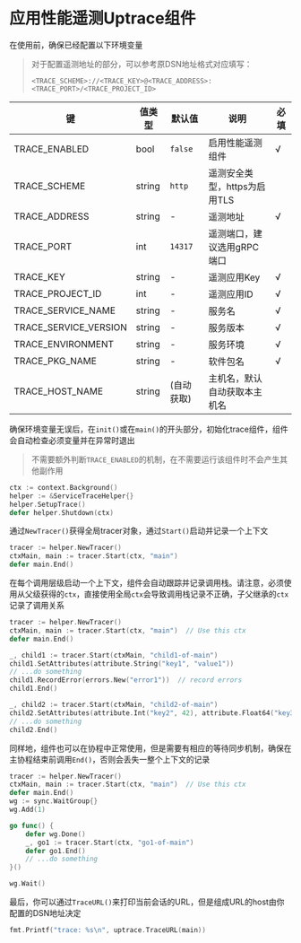# 应用性能遥测Uptrace组件

在使用前，确保已经配置以下环境变量

> 对于配置遥测地址的部分，可以参考原DSN地址格式对应填写：
>
> `<TRACE_SCHEME>://<TRACE_KEY>@<TRACE_ADDRESS>:<TRACE_PORT>/<TRACE_PROJECT_ID>`

| 键                    | 值类型 | 默认值     | 说明                         | 必填 |
| --------------------- | ------ | ---------- | ---------------------------- | ---- |
| TRACE_ENABLED         | bool   | `false`    | 启用性能遥测组件             | √    |
| TRACE_SCHEME          | string | `http`     | 遥测安全类型，https为启用TLS |      |
| TRACE_ADDRESS         | string | -          | 遥测地址                     | √    |
| TRACE_PORT            | int    | `14317`    | 遥测端口，建议选用gRPC端口   |      |
| TRACE_KEY             | string | -          | 遥测应用Key                  | √    |
| TRACE_PROJECT_ID      | int    | -          | 遥测应用ID                   | √    |
| TRACE_SERVICE_NAME    | string | -          | 服务名                       | √    |
| TRACE_SERVICE_VERSION | string | -          | 服务版本                     | √    |
| TRACE_ENVIRONMENT     | string | -          | 服务环境                     | √    |
| TRACE_PKG_NAME        | string | -          | 软件包名                     | √    |
| TRACE_HOST_NAME       | string | (自动获取) | 主机名，默认自动获取本主机名 |      |

确保环境变量无误后，在`init()`或在`main()`的开头部分，初始化trace组件，组件会自动检查必须变量并在异常时退出

> 不需要额外判断`TRACE_ENABLED`的机制，在不需要运行该组件时不会产生其他副作用

```go
ctx := context.Background()
helper := &ServiceTraceHelper{}
helper.SetupTrace()
defer helper.Shutdown(ctx)
```

通过`NewTracer()`获得全局tracer对象，通过`Start()`启动并记录一个上下文

```go
tracer := helper.NewTracer()
ctxMain, main := tracer.Start(ctx, "main")
defer main.End()
```

在每个调用层级启动一个上下文，组件会自动跟踪并记录调用栈。请注意，必须使用从父级获得的`ctx`，直接使用全局`ctx`会导致调用栈记录不正确，子父继承的`ctx`记录了调用关系

```go
tracer := helper.NewTracer()
ctxMain, main := tracer.Start(ctx, "main")  // Use this ctx
defer main.End()

_, child1 := tracer.Start(ctxMain, "child1-of-main")
child1.SetAttributes(attribute.String("key1", "value1"))
// ...do something
child1.RecordError(errors.New("error1"))  // record errors
child1.End()

_, child2 := tracer.Start(ctxMain, "child2-of-main")
child2.SetAttributes(attribute.Int("key2", 42), attribute.Float64("key3", 123.456))
// ...do something
child2.End()
```

同样地，组件也可以在协程中正常使用，但是需要有相应的等待同步机制，确保在主协程结束前调用`End()`，否则会丢失一整个上下文的记录

```go
tracer := helper.NewTracer()
ctxMain, main := tracer.Start(ctx, "main")  // Use this ctx
defer main.End()
wg := sync.WaitGroup{}
wg.Add(1)

go func() {
    defer wg.Done()
    _, go1 := tracer.Start(ctx, "go1-of-main")
    defer go1.End()
    // ...do something
}()

wg.Wait()
```

最后，你可以通过`TraceURL()`来打印当前会话的URL，但是组成URL的host由你配置的DSN地址决定

```go
fmt.Printf("trace: %s\n", uptrace.TraceURL(main))
```

